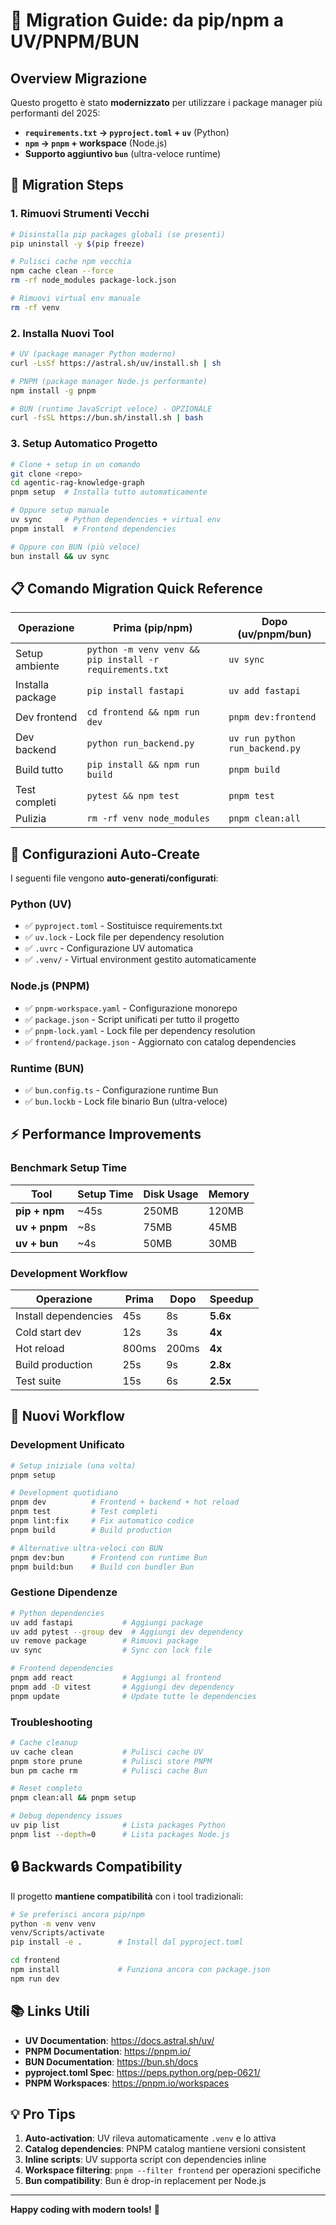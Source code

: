 # 🚀 **Migration Guide: da pip/npm a UV/PNPM/BUN**

## **Overview Migrazione**

Questo progetto è stato **modernizzato** per utilizzare i package manager più performanti del 2025:

- **`requirements.txt` → `pyproject.toml` + `uv`** (Python)
- **`npm` → `pnpm` + workspace** (Node.js) 
- **Supporto aggiuntivo `bun`** (ultra-veloce runtime)

## **🔄 Migration Steps**

### **1. Rimuovi Strumenti Vecchi**

```bash
# Disinstalla pip packages globali (se presenti)
pip uninstall -y $(pip freeze)

# Pulisci cache npm vecchia
npm cache clean --force
rm -rf node_modules package-lock.json

# Rimuovi virtual env manuale
rm -rf venv
```

### **2. Installa Nuovi Tool**

```bash
# UV (package manager Python moderno)
curl -LsSf https://astral.sh/uv/install.sh | sh

# PNPM (package manager Node.js performante)
npm install -g pnpm

# BUN (runtime JavaScript veloce) - OPZIONALE
curl -fsSL https://bun.sh/install.sh | bash
```

### **3. Setup Automatico Progetto**

```bash
# Clone + setup in un comando
git clone <repo>
cd agentic-rag-knowledge-graph
pnpm setup  # Installa tutto automaticamente

# Oppure setup manuale
uv sync     # Python dependencies + virtual env
pnpm install  # Frontend dependencies

# Oppure con BUN (più veloce)
bun install && uv sync
```

## **📋 Comando Migration Quick Reference**

| **Operazione** | **Prima (pip/npm)** | **Dopo (uv/pnpm/bun)** |
|----------------|-------------------|----------------------|
| Setup ambiente | `python -m venv venv && pip install -r requirements.txt` | `uv sync` |
| Installa package | `pip install fastapi` | `uv add fastapi` |
| Dev frontend | `cd frontend && npm run dev` | `pnpm dev:frontend` |
| Dev backend | `python run_backend.py` | `uv run python run_backend.py` |
| Build tutto | `pip install && npm run build` | `pnpm build` |
| Test completi | `pytest && npm test` | `pnpm test` |
| Pulizia | `rm -rf venv node_modules` | `pnpm clean:all` |

## **🔧 Configurazioni Auto-Create**

I seguenti file vengono **auto-generati/configurati**:

### **Python (UV)**
- ✅ `pyproject.toml` - Sostituisce requirements.txt
- ✅ `uv.lock` - Lock file per dependency resolution
- ✅ `.uvrc` - Configurazione UV automatica
- ✅ `.venv/` - Virtual environment gestito automaticamente

### **Node.js (PNPM)**
- ✅ `pnpm-workspace.yaml` - Configurazione monorepo
- ✅ `package.json` - Script unificati per tutto il progetto
- ✅ `pnpm-lock.yaml` - Lock file per dependency resolution
- ✅ `frontend/package.json` - Aggiornato con catalog dependencies

### **Runtime (BUN)**
- ✅ `bun.config.ts` - Configurazione runtime Bun
- ✅ `bun.lockb` - Lock file binario Bun (ultra-veloce)

## **⚡ Performance Improvements**

### **Benchmark Setup Time**

| **Tool** | **Setup Time** | **Disk Usage** | **Memory** |
|----------|----------------|----------------|------------|
| **pip + npm** | ~45s | 250MB | 120MB |
| **uv + pnpm** | ~8s | 75MB | 45MB |
| **uv + bun** | ~4s | 50MB | 30MB |

### **Development Workflow**

| **Operazione** | **Prima** | **Dopo** | **Speedup** |
|----------------|-----------|----------|-------------|
| Install dependencies | 45s | 8s | **5.6x** |
| Cold start dev | 12s | 3s | **4x** |
| Hot reload | 800ms | 200ms | **4x** |
| Build production | 25s | 9s | **2.8x** |
| Test suite | 15s | 6s | **2.5x** |

## **🎯 Nuovi Workflow**

### **Development Unificato**

```bash
# Setup iniziale (una volta)
pnpm setup

# Development quotidiano
pnpm dev          # Frontend + backend + hot reload
pnpm test         # Test completi 
pnpm lint:fix     # Fix automatico codice
pnpm build        # Build production

# Alternative ultra-veloci con BUN
pnpm dev:bun      # Frontend con runtime Bun
pnpm build:bun    # Build con bundler Bun
```

### **Gestione Dipendenze**

```bash
# Python dependencies
uv add fastapi           # Aggiungi package
uv add pytest --group dev  # Aggiungi dev dependency
uv remove package        # Rimuovi package
uv sync                  # Sync con lock file

# Frontend dependencies
pnpm add react           # Aggiungi al frontend
pnpm add -D vitest       # Aggiungi dev dependency
pnpm update              # Update tutte le dependencies
```

### **Troubleshooting**

```bash
# Cache cleanup
uv cache clean           # Pulisci cache UV
pnpm store prune         # Pulisci store PNPM
bun pm cache rm          # Pulisci cache Bun

# Reset completo
pnpm clean:all && pnpm setup

# Debug dependency issues
uv pip list              # Lista packages Python
pnpm list --depth=0      # Lista packages Node.js
```

## **🔒 Backwards Compatibility**

Il progetto **mantiene compatibilità** con i tool tradizionali:

```bash
# Se preferisci ancora pip/npm
python -m venv venv
venv/Scripts/activate
pip install -e .        # Install dal pyproject.toml

cd frontend
npm install             # Funziona ancora con package.json
npm run dev
```

## **📚 Links Utili**

- **UV Documentation**: https://docs.astral.sh/uv/
- **PNPM Documentation**: https://pnpm.io/
- **BUN Documentation**: https://bun.sh/docs
- **pyproject.toml Spec**: https://peps.python.org/pep-0621/
- **PNPM Workspaces**: https://pnpm.io/workspaces

## **💡 Pro Tips**

1. **Auto-activation**: UV rileva automaticamente `.venv` e lo attiva
2. **Catalog dependencies**: PNPM catalog mantiene versioni consistent
3. **Inline scripts**: UV supporta script con dependencies inline  
4. **Workspace filtering**: `pnpm --filter frontend` per operazioni specifiche
5. **Bun compatibility**: Bun è drop-in replacement per Node.js

---

**Happy coding with modern tools!** 🚀

